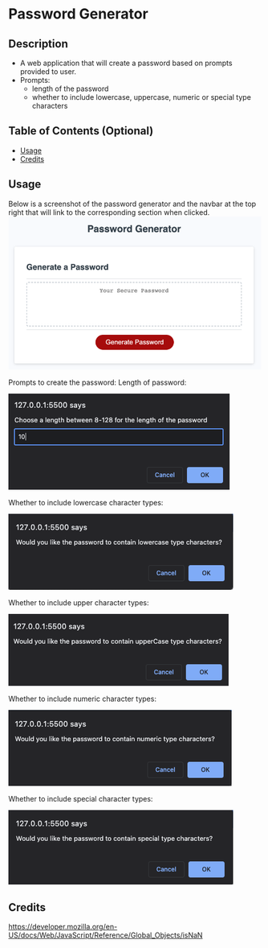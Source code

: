 # Password Generator

## Description

- A web application that will create a password based on prompts provided to user.
- Prompts: 
    - length of the password
    - whether to include lowercase, uppercase, numeric or special type characters

## Table of Contents (Optional)

- [Usage](#usage)
- [Credits](#credits)


## Usage

Below is a screenshot of the password generator and the navbar at the top right that will link to the corresponding section when clicked.
![Password generator homescreen](assets/images/password-generator.png)

Prompts to create the password:
Length of password:

![Password length](assets/images/length.png)

Whether to include lowercase character types:

![Lower case character type](assets/images/lowercase.png)

Whether to include upper character types:

![Upper case character type](assets/images/uppercase.png)

Whether to include numeric character types:

![Numeric case character type](assets/images/numeric.png)

Whether to include special character types:

![Special case character type](assets/images/special.png)

## Credits

https://developer.mozilla.org/en-US/docs/Web/JavaScript/Reference/Global_Objects/isNaN